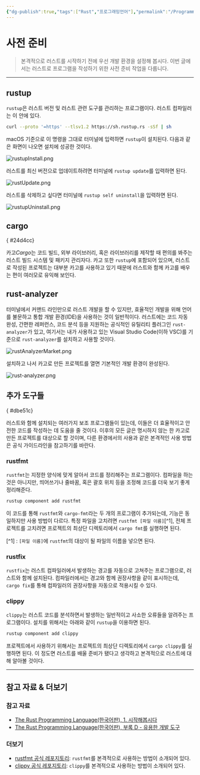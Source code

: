 ```yaml
---
{"dg-publish":true,"tags":["Rust","프로그래밍언어"],"permalink":"/ProgrammingLanguage/Rust/Env_Setting/","dgPassFrontmatter":true,"created":"2024-08-01T01:32:10.000+09:00","updated":"2024-08-01T01:32:10.000+09:00"}
---
```




# 사전 준비

> 본격적으로 러스트를 시작하기 전에 우선 개발 환경을 설정해 봅시다. 이번 글에서는 러스트로 프로그램을 작성하기 위한 사전 준비 작업을 다룹니다.

---

## rustup

`rustup`은 러스트 버전 및 러스트 관련 도구를 관리하는 프로그램이다. 러스트 컴파일러는 이 안에 있다.

```bash
curl --proto '=https' --tlsv1.2 https://sh.rustup.rs -sSf | sh
```

macOS 기준으로 이 명령을 그대로 터미널에 입력하면 `rustup`이 설치된다. 다음과 같은 화면이 나오면 설치에 성공한 것이다.

![rustupInstall.png](/img/user/ProgrammingLanguage/Rust/rustupInstall.png)

러스트를 최신 버전으로 업데이트하려면 터미널에 `rustup update`를 입력하면 된다.

![rustUpdate.png](/img/user/ProgrammingLanguage/Rust/rustUpdate.png)

러스트를 삭제하고 싶다면 터미널에 `rustup self uninstall`을 입력하면 된다. 

![rustupUninstall.png](/img/user/ProgrammingLanguage/Rust/rustupUninstall.png)

## cargo
{ #24d4cc}


카고*Cargo*는 코드 빌드, 외부 라이브러리, 혹은 라이브러리를 제작할 때 편의를 봐주는 러스트 빌드 시스템 및 패키지 관리자다. 카고 또한 `rustup`에 포함되어 있으며, 러스트로 작성된 프로젝트는 대부분 카고를 사용하고 있기 때문에 러스트와 함께 카고를 배우는 편이 여러모로 유익해 보인다.

## rust-analyzer

터미널에서 커맨드 라인만으로 러스트 개발을 할 수 있지만, 효율적인 개발을 위해 언어를 불문하고 통합 개발 환경(IDE)을 사용하는 것이 일반적이다. 러스트에는 코드 자동 완성, 간편한 레퍼런스, 코드 분석 등을 지원하는 공식적인 유틸리티 플러그인 `rust-analyzer`가 있고, 여기서는 내가 사용하고 있는 Visual Studio Code(이하 VSC)를 기준으로 `rust-analyzer`를 설치하고 사용할 것이다.

![rustAnalyzerMarket.png](/img/user/ProgrammingLanguage/Rust/rustAnalyzerMarket.png)

설치하고 나서 카고로 만든 프로젝트를 열면 기본적인 개발 환경이 완성된다.

![rust-analyzer.png](/img/user/ProgrammingLanguage/Rust/rust-analyzer.png)


## 추가 도구들
{ #dbe51c}


러스트와 함께 설치되는 여러가지 보조 프로그램들이 있는데, 이들은 더 효율적이고 안전한 코드를 작성하는 데 도움을 줄 것이다. 이후의 모든 글은 명시하지 않는 한 카고로 만든 프로젝트를 대상으로 할 것이며, 다른 환경에서의 사용과 같은 본격적인 사용 방법은 공식 가이드라인을 참고하기를 바란다.

### rustfmt

`rustfmt`는 지정한 양식에 맞게 알아서 코드를 정리해주는 프로그램이다. 컴파일을 하는 것은 아니지만, 띄어쓰기나 줄바꿈, 혹은 괄호 위치 등을 조정해 코드를 더욱 보기 좋게 정리해준다.

```bash
rustup component add rustfmt
```

이 코드를 통해 `rustfmt`와 `cargo-fmt`라는 두 개의 프로그램이 추가되는데, 기능은 동일하지만 사용 방법이 다르다. 특정 파일을 고치려면 `rustfmt [파일 이름]`[^1], 전체 프로젝트를 고치려면 프로젝트의 최상단 디렉토리에서 `cargo fmt`를 실행하면 된다.

[^1] : `[파일 이름]`에 `rustfmt`의 대상이 될 파일의 이름을 넣으면 된다.

### rustfix

`rustfix`는 러스트 컴파일러에서 발생하는 경고를 자동으로 고쳐주는 프로그램으로, 러스트와 함께 설치된다. 컴파일러에서는 경고와 함께 권장사항을 같이 표시하는데, `cargo fix`를 통해 컴파일러의 권장사항을 자동으로 적용시킬 수 있다.

### clippy

`clippy`는 러스트 코드를 분석하면서 발생하는 일반적이고 사소한 오류들을 알려주는 프로그램이다. 설치를 위해서는 아래와 같이 `rustup`을 이용하면 된다.

```bash
rustup component add clippy
```

프로젝트에서 사용하기 위해서는 프로젝트의 최상단 디렉토리에서 `cargo clippy`를 실행하면 된다. 이 정도면 러스트를 배울 준비가 됐다고 생각하고 본격적으로 러스트에 대해 알아볼 것이다.

---

## 참고 자료 & 더보기

### 참고 자료
+ [The Rust Programming Language(한국어판), 1. 시작해봅시다](https://doc.rust-kr.org/ch01-00-getting-started.html)
+ [The Rust Programming Language(한국어판), 부록 D - 유용한 개발 도구](https://doc.rust-kr.org/appendix-04-useful-development-tools.html)

### 더보기
+ [rustfmt 공식 레포지토리](https://github.com/rust-lang/rustfmt): `rustfmt`를 본격적으로 사용하는 방법이 소개되어 있다.
+ [clippy 공식 레포지토리](https://github.com/rust-lang/rust-clippy): `clippy`를 본격적으로 사용하는 방법이 소개되어 있다.